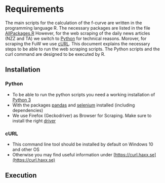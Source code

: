 # Requirements

The main scripts for the calculation of the f-curve are written in the programming language R. The necessary packages are listed in the file [AllPackages.R](./Codes/AllPackages.R) However, for the web scraping of the daily news articles (NZZ and TA) we switch to [Python](https://www.python.org) for technical reasons. Morover, for scraping the FuW we use [cURL](https://curl.haxx.se). This document explains the necessary steps to be able to run the web scraping scripts. The Python scripts and the curl command are designed to be executed by R. 


## Installation
### Python
- To be able to run the python scripts you need a working installation of [Python 3](https://www.python.org)
- With the packages [pandas](https://pandas.pydata.org/docs/) and [selenium](https://selenium-python.readthedocs.io/installation.html) installed (including dependencies)
- We use Firefox (Geckodriver) as Browser for Scraping. Make sure to install the right [driver](https://selenium-python.readthedocs.io/installation.html#drivers)

### cURL
- This command line tool should be installed by default on Windows 10 and other OS
- Otherwise you may find useful information under [https://curl.haxx.se](https://curl.haxx.se)

## Execution

